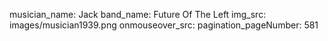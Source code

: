 musician_name: Jack
band_name: Future Of The Left
img_src: images/musician1939.png
onmouseover_src: 
pagination_pageNumber: 581